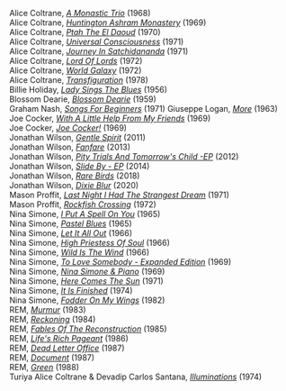 Alice Coltrane, <a href="tidal://album/35655609" target="_blank">*A Monastic Trio*</a> (1968)  
Alice Coltrane, <a href="tidal://album/4045933" target="_blank">*Huntington Ashram Monastery*</a> (1969)  
Alice Coltrane, <a href="tidal://album/35655262" target="_blank">*Ptah The El Daoud*</a> (1970)  
Alice Coltrane, <a href="tidal://album/569847" target="_blank">*Universal Consciousness*</a> (1971)  
Alice Coltrane, <a href="tidal://album/35494745" target="_blank">*Journey In Satchidananda*</a> (1971)  
Alice Coltrane, <a href="tidal://album/4038150" target="_blank">*Lord Of Lords*</a> (1972)  
Alice Coltrane, <a href="tidal://album/4037730" target="_blank">*World Galaxy*</a> (1972)  
Alice Coltrane, <a href="tidal:///album/207478" target="_blank">*Transfiguration*</a> (1978)  
Billie Holiday, <a href="tidal://album/93057537" target="_blank">*Lady Sings The Blues*</a> (1956)  
Blossom Dearie, <a href="tidal://album/77658906" target="_blank">*Blossom Dearie*</a> (1959)  
Graham Nash, <a href="tidal://album/2005301" target="_blank">*Songs For Beginners*</a> (1971) 
Giuseppe Logan, <a href="tidal://album/21013203" target="_blank">*More*</a> (1963)  
Joe Cocker, <a href="tidal://album/94448377" target="_blank">*With A Little Help From My Friends*</a> (1969)  
Joe Cocker, <a href="tidal://album/94448390" target="_blank">*Joe Cocker!*</a> (1969)  
Jonathan Wilson, <a href="tidal://album/111595657" target="_blank">*Gentle Spirit*</a> (2011)  
Jonathan Wilson, <a href="tidal://album/111595657" target="_blank">*Fanfare*</a> (2013)  
Jonathan Wilson, <a href="tidal://album/111595923" target="_blank">*Pity Trials And Tomorrow's Child -EP*</a> (2012)  
Jonathan Wilson, <a href="tidal://album/62245761" target="_blank">*Slide By - EP*</a> (2014)  
Jonathan Wilson, <a href="tidal://album/85237163" target="_blank">*Rare Birds*</a> (2018)  
Jonathan Wilson, <a href="tidal://album/130042560" target="_blank">*Dixie Blur*</a> (2020)  
Mason Proffit, <a href="tidal://album/5392253" target="_blank">*Last Night I Had The Strangest Dream*</a> (1971)  
Mason Proffit, <a href="tidal://album/358876" target="_blank">*Rockfish Crossing*</a> (1972)  
Nina Simone, <a href="tidal://album/108022684" target="_blank">*I Put A Spell On You*</a> (1965)  
Nina Simone, <a href="tidal://album/121091939" target="_blank">*Pastel Blues*</a> (1965)  
Nina Simone, <a href="tidal://album/127810809" target="_blank">*Let It All Out*</a> (1966)  
Nina Simone, <a href="tidal://album/77652171" target="_blank">*High Priestess Of Soul*</a> (1966)  
Nina Simone, <a href="tidal://album/109122750" target="_blank">*Wild Is The Wind*</a> (1966)  
Nina Simone, <a href="tidal://album/19920261" target="_blank">*To Love Somebody - Expanded Edition*</a> (1969)  
Nina Simone, <a href="tidal://album/19882524" target="_blank">*Nina Simone & Piano*</a> (1969)  
Nina Simone, <a href="tidal://album/19882464" target="_blank">*Here Comes The Sun*</a> (1971)  
Nina Simone, <a href="tidal://album/19882479" target="_blank">*It Is Finished*</a> (1974)  
Nina Simone, <a href="tidal://album/135655599" target="_blank">*Fodder On My Wings*</a> (1982)  
REM, <a href="tidal://album/77632979" target="_blank">*Murmur*</a> (1983)  
REM, <a href="tidal://album/77629890" target="_blank">*Reckoning*</a> (1984)  
REM, <a href="tidal://album/79632698" target="_blank">*Fables Of The Reconstruction*</a> (1985)  
REM, <a href="tidal://album/77649990" target="_blank">*Life's Rich Pageant*</a> (1986)  
REM, <a href="tidal://album/28452037" target="_blank">*Dead Letter Office*</a> (1987)  
REM, <a href="tidal://album/628455" target="_blank">*Document*</a> (1987)  
REM, <a href="tidal://album/77659678" target="_blank">*Green*</a> (1988)  
Turiya Alice Coltrane & Devadip Carlos Santana, <a href="tidal://album/120160134" target="_blank">*Illuminations*</a> (1974)  


